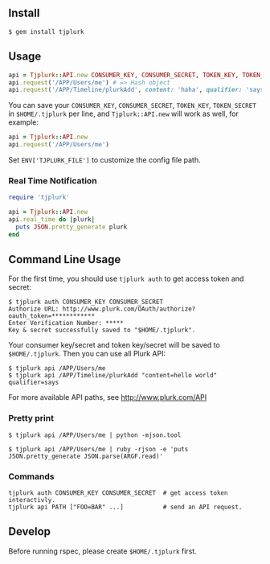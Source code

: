 ## Install

```
$ gem install tjplurk
```

## Usage

```ruby
api = Tjplurk::API.new CONSUMER_KEY, CONSUMER_SECRET, TOKEN_KEY, TOKEN_SECRET
api.request('/APP/Users/me') # => Hash object
api.request('/APP/Timeline/plurkAdd', content: 'haha', qualifier: 'says') # => Hash object
```

You can save your `CONSUMER_KEY`, `CONSUMER_SECRET`, `TOKEN_KEY`, `TOKEN_SECRET` in `$HOME/.tjplurk` per line, and `Tjplurk::API.new` will work as well, for example:

```ruby
api = Tjplurk::API.new
api.request('/APP/Users/me')
```

Set `ENV['TJPLURK_FILE']` to customize the config file path.

### Real Time Notification

```ruby
require 'tjplurk'

api = Tjplurk::API.new
api.real_time do |plurk|
  puts JSON.pretty_generate plurk
end
```

## Command Line Usage

For the first time, you should use `tjplurk auth` to get access token and secret:

```
$ tjplurk auth CONSUMER_KEY CONSUMER_SECRET
Authorize URL: http://www.plurk.com/OAuth/authorize?oauth_token=************
Enter Verification Number: *****
Key & secret successfully saved to "$HOME/.tjplurk".
```

Your consumer key/secret and token key/secret will be saved to `$HOME/.tjplurk`. Then you can use all Plurk API:

```
$ tjplurk api /APP/Users/me
$ tjplurk api /APP/Timeline/plurkAdd "content=hello world" qualifier=says
```

For more available API paths, see http://www.plurk.com/API

### Pretty print

```
$ tjplurk api /APP/Users/me | python -mjson.tool
```

```
$ tjplurk api /APP/Users/me | ruby -rjson -e 'puts JSON.pretty_generate JSON.parse(ARGF.read)'
```

### Commands

```
tjplurk auth CONSUMER_KEY CONSUMER_SECRET  # get access token interactivly.
tjplurk api PATH ["FOO=BAR" ...]           # send an API request.
```

## Develop

Before running rspec, please create `$HOME/.tjplurk` first.